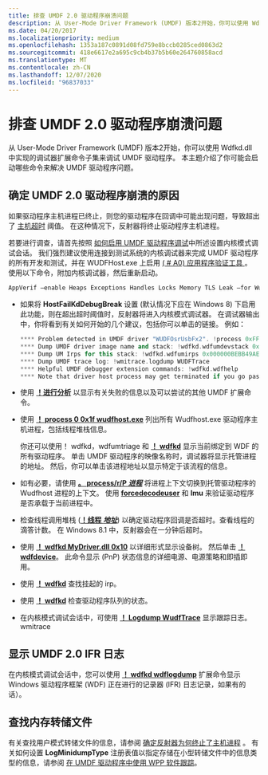```yaml
---
title: 排查 UMDF 2.0 驱动程序崩溃问题
description: 从 User-Mode Driver Framework (UMDF) 版本2开始，你可以使用 Wdfkd.dll 中实现的调试器扩展命令子集来调试 UMDF 驱动程序。
ms.date: 04/20/2017
ms.localizationpriority: medium
ms.openlocfilehash: 1353a187c0891d08fd759e8bccb0285ced0863d2
ms.sourcegitcommit: 418e6617e2a695c9cb4b37b5b60e264760858acd
ms.translationtype: MT
ms.contentlocale: zh-CN
ms.lasthandoff: 12/07/2020
ms.locfileid: "96837033"
---
```

# <a name="troubleshooting-umdf-20-driver-crashes"></a>排查 UMDF 2.0 驱动程序崩溃问题


从 User-Mode Driver Framework (UMDF) 版本2开始，你可以使用 Wdfkd.dll 中实现的调试器扩展命令子集来调试 UMDF 驱动程序。 本主题介绍了你可能会启动哪些命令来解决 UMDF 驱动程序问题。

##  <a name="determining-why-a-umdf-20-driver-crashed"></a>确定 UMDF 2.0 驱动程序崩溃的原因


如果驱动程序主机进程已终止，则您的驱动程序在回调中可能出现问题，导致超出了 [主机超时](how-umdf-enforces-time-outs.md) 阈值。 在这种情况下，反射器将终止驱动程序主机进程。

若要进行调查，请首先按照 [如何启用 UMDF 驱动程序调试](enabling-a-debugger.md)中所述设置内核模式调试会话。 我们强烈建议使用连接到测试系统的内核调试器来完成 UMDF 驱动程序的所有开发和测试，并在 WUDFHost.exe 上启用 [ ( # A0) 应用程序验证工具 ](../debugger/debugger-download-tools.md) 。 使用以下命令，附加内核调试器，然后重新启动。

```cpp
AppVerif –enable Heaps Exceptions Handles Locks Memory TLS Leak –for WudfHost.exe
```

- 如果将 **HostFailKdDebugBreak** 设置 (默认情况下应在 Windows 8) 下启用此功能，则在超出超时阈值时，反射器将进入内核模式调试器。 在调试器输出中，你将看到有关如何开始的几个建议，包括你可以单击的链接。 例如：

  ```cpp
  **** Problem detected in UMDF driver "WUDFOsrUsbFx2". !process 0xFFFFE0000495B080 0x1f, !devstack 0xFFFFE000032BFA10, Problem code 3 ****
  **** Dump UMDF driver image name and stack: !wdfkd.wdfumdevstack 0x000000BEBB49AE20
  **** Dump UM Irps for this stack: !wdfkd.wdfumirps 0x000000BEBB49AE20
  **** Dump UMDF trace log: !wmitrace.logdump WUDFTrace
  **** Helpful UMDF debugger extension commands: !wdfkd.wdfhelp
  **** Note that driver host process may get terminated if you go past this break, making it difficult to debug the problem!
  ```

- 使用 [**！进行分析**](../debugger/-analyze.md) 以显示有关失败的信息以及可以尝试的其他 UMDF 扩展命令。
- 使用 [**！ process 0 0x1f wudfhost.exe**](../debugger/-process.md) 列出所有 Wudfhost.exe 驱动程序主机进程，包括线程堆栈信息。

  你还可以使用！ wdfkd，wdfumtriage 和 [**！ wdfkd**](../debugger/-wdfkd-wdfldr.md) 显示当前绑定到 WDF 的所有驱动程序。 单击 UMDF 驱动程序的映像名称时，调试器将显示托管进程的地址。 然后，你可以单击该进程地址以显示特定于该流程的信息。

- 如有必要，请使用 [**。 process/r/P *进程***](../debugger/-process--set-process-context-.md) 将进程上下文切换到托管驱动程序的 Wudfhost 进程的上下文。 使用 [**forcedecodeuser**](../debugger/-cache--set-cache-size-.md) 和 **lmu** 来验证驱动程序是否承载于当前进程中。
- 检查线程调用堆栈 ([**！线程 *地址***](../debugger/-thread.md)) 以确定驱动程序回调是否超时。查看线程的滴答计数。 在 Windows 8.1 中，反射器会在一分钟后超时。
- 使用 [**！ wdfkd MyDriver.dll 0x10**](../debugger/-wdfkd-wdfdriverinfo.md) 以详细形式显示设备树。 然后单击 [**！ wdfdevice**](../debugger/-wdfkd-wdfdevice.md)。 此命令显示 (PnP) 状态信息的详细电源、电源策略和即插即用。
- 使用 [**！ wdfkd**](../debugger/-wdfkd-wdfumirps.md) 查找挂起的 irp。
- 使用 [**！ wdfkd**](../debugger/-wdfkd-wdfdevicequeues.md) 检查驱动程序队列的状态。
- 在内核模式调试会话中，可使用 [**！ Logdump WudfTrace**](../debugger/-wmitrace-logdump.md) 显示跟踪日志。 wmitrace

## <a name="displaying-the-umdf-20-ifr-log"></a>显示 UMDF 2.0 IFR 日志


在内核模式调试会话中，您可以使用 [**！ wdfkd wdflogdump**](../debugger/-wdfkd-wdflogdump.md) 扩展命令显示 Windows 驱动程序框架 (WDF) 正在进行的记录器 (IFR) 日志记录，如果有的话）。

## <a name="finding-memory-dump-files"></a>查找内存转储文件


有关查找用户模式转储文件的信息，请参阅 [确定反射器为何终止了主机进程](determining-why-the-reflector-terminated-the-host-process.md) 。 有关如何设置 **LogMinidumpType** 注册表值以指定存储在小型转储文件中的信息类型的信息，请参阅 [在 UMDF 驱动程序中使用 WPP 软件跟踪](using-wpp-software-tracing-in-umdf-drivers.md)。
